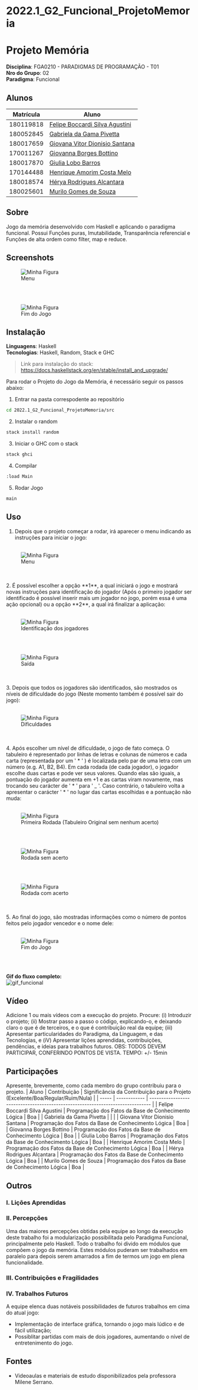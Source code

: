 # 2022.1_G2_Funcional_ProjetoMemoria
# Projeto Memória

**Disciplina**: FGA0210 - PARADIGMAS DE PROGRAMAÇÃO - T01 <br>
**Nro do Grupo**: 02<br>
**Paradigma**: Funcional<br>

## Alunos
|Matrícula | Aluno |
| -- | -- |
| 180119818 | [Felipe Boccardi Silva Agustini](http://github.com/fealps) | 
| 180052845 | [Gabriela da Gama Pivetta](http://github.com/gabrielapivetta) | 
| 180017659 | [Giovana Vitor Dionisio Santana](http://github.com/giovanadionisio) | 
| 170011267 | [Giovanna Borges Bottino](http://github.com/giovannabbottino) | 
| 180017870 | [Giulia Lobo Barros](http://github.com/Giuulob89) | 
| 170144488 | [Henrique Amorim Costa Melo](http://github.com/henriqueamorim20) | 
| 180018574 | [Hérya Rodrigues Alcantara](http://github.com/hryds) | 
| 180025601 | [Murilo Gomes de Souza](http://github.com/murilogds)	| 

## Sobre 
Jogo da memória desenvolvido com Haskell e aplicando o paradigma funcional. Possui Funções puras, Imutabilidade, Transparência referencial e Funções de alta ordem como  filter, map e reduce.

## Screenshots
<figure>
  <img src="./src/imagens/menu.png" alt="Minha Figura">
  <figcaption>Menu</figcaption>
</figure><br><br>
<figure>
  <img src="./src/imagens/fim_jogo.png" alt="Minha Figura">
  <figcaption>Fim do Jogo</figcaption>
</figure>

## Instalação 
**Linguagens**: Haskell<br>
**Tecnologias**: Haskell, Random, Stack e GHC<br>
> Link para instalação do stack: https://docs.haskellstack.org/en/stable/install_and_upgrade/

Para rodar o Projeto do Jogo da Memória, é necessário seguir os passos abaixo:

1. Entrar na pasta correspodente ao repositório
```sh
cd 2022.1_G2_Funcional_ProjetoMemoria/src
```
2. Instalar o random
```sh
stack install random
```
3. Iniciar o GHC com o stack
```sh
stack ghci
```
4. Compilar
```sh
:load Main
```
5. Rodar Jogo
```sh
main
```

## Uso 
1. Depois que o projeto começar a rodar, irá aparecer o menu indicando as instruções para iniciar o jogo:<br><br>
<figure>
  <img src="./src/imagens/menu.png" alt="Minha Figura">
  <figcaption>Menu</figcaption>
</figure><br><br>
2. É possível escolher a opção **1**, a qual iniciará o jogo e mostrará novas instruções para identificação do jogador (Após o primeiro jogador ser identificado é possível inserir mais um jogador no jogo, porém essa é uma ação opcional) ou a opção **2**, a qual irá finalizar a aplicação:<br><br>
<figure>
  <img src="./src/imagens/identificacao_jogadores.png" alt="Minha Figura">
  <figcaption>Identificação dos jogadores</figcaption>
</figure><br><br>
<figure>
  <img src="./src/imagens/saindo.png" alt="Minha Figura">
  <figcaption>Saída</figcaption>
</figure><br><br>
3. Depois que todos os jogadores são identificados, são mostrados os níveis de dificuldade do jogo (Neste momento também é possível sair do jogo):<br><br>
<figure>
  <img src="./src/imagens/niveis_dificuldade.png" alt="Minha Figura">
  <figcaption>Dificuldades</figcaption>
</figure><br><br>
4. Após escolher um nível de dificuldade, o jogo de fato começa. O tabuleiro é representado por linhas de letras e colunas de números e cada carta (representada por um ' * ' ) é localizada pelo par de uma letra com um número (e.g. A1, B2, B4). Em cada rodada (de cada jogador), o jogador escolhe duas cartas e pode ver seus valores. Quando elas são iguais, a pontuação do jogador aumenta em +1 e as cartas viram novamente, mas trocando seu carácter de ' * ' para ' _ '. Caso contrário, o tabuleiro volta a apresentar o carácter ' * ' no lugar das cartas escolhidas e a pontuação não muda:<br><br>
<figure>
  <img src="./src/imagens/primeira_rodada.png" alt="Minha Figura">
  <figcaption>Primeira Rodada (Tabuleiro Original sem nenhum acerto)</figcaption>
</figure><br><br>
<figure>
  <img src="./src/imagens/rodadas.png" alt="Minha Figura">
  <figcaption>Rodada sem acerto</figcaption>
</figure><br><br>
<figure>
  <img src="./src/imagens/acerto.png" alt="Minha Figura">
  <figcaption>Rodada com acerto</figcaption>
</figure><br><br>
5. Ao final do jogo, são mostradas informações como o número de pontos feitos pelo jogador vencedor e o nome dele:<br><br>
<figure>
  <img src="./src/imagens/fim_jogo.png" alt="Minha Figura">
  <figcaption>Fim do Jogo</figcaption>
</figure><br><br>

**Gif do fluxo completo:**<br>
![gif_funcional](https://user-images.githubusercontent.com/54070461/177043169-30a3b363-bae0-4d5c-ad74-b07ed9692bb9.gif)




## Vídeo
Adicione 1 ou mais vídeos com a execução do projeto.
Procure: 
(i) Introduzir o projeto;
(ii) Mostrar passo a passo o código, explicando-o, e deixando claro o que é de terceiros, e o que é contribuição real da equipe;
(iii) Apresentar particularidades do Paradigma, da Linguagem, e das Tecnologias, e
(iV) Apresentar lições aprendidas, contribuições, pendências, e ideias para trabalhos futuros.
OBS: TODOS DEVEM PARTICIPAR, CONFERINDO PONTOS DE VISTA.
TEMPO: +/- 15min

## Participações
Apresente, brevemente, como cada membro do grupo contribuiu para o projeto.
| Aluno | Contribuição | Significância da Contribuição para o Projeto (Excelente/Boa/Regular/Ruim/Nula) |
| ----- | ------------ | ------------------------------------------------------------------------------ |
| Felipe Boccardi Silva Agustini | Programação dos Fatos da Base de Conhecimento Lógica | Boa |
| Gabriela da Gama Pivetta |  |  |
| Giovana Vitor Dionisio Santana |  Programação dos Fatos da Base de Conhecimento Lógica | Boa |
| Giovanna Borges Bottino |  Programação dos Fatos da Base de Conhecimento Lógica | Boa |
| Giulia Lobo Barros |  Programação dos Fatos da Base de Conhecimento Lógica | Boa |
| Henrique Amorim Costa Melo |  Programação dos Fatos da Base de Conhecimento Lógica | Boa |
| Hérya Rodrigues Alcantara |  Programação dos Fatos da Base de Conhecimento Lógica | Boa |
| Murilo Gomes de Souza |  Programação dos Fatos da Base de Conhecimento Lógica | Boa |

## Outros 
### I. Lições Aprendidas

### II. Percepções
Uma das maiores percepções obtidas pela equipe ao longo da execução deste trabalho foi a modularização possibilitada pelo Paradigma Funcional, principalmente pelo Haskell. Todo o trabalho foi divido em módulos que compõem o jogo da memória. Estes módulos puderam ser trabalhados em paralelo para depois serem amarrados a fim de termos um jogo em plena funcionalidade. 

### III. Contribuições e Fragilidades

### IV. Trabalhos Futuros
A equipe elenca duas notáveis possibilidades de futuros trabalhos em cima do atual jogo:
  * Implementação de interface gráfica, tornando o jogo mais lúdico e de fácil utilização;
  * Possiblitar partidas com mais de dois jogadores, aumentando o nível de entretenimento do jogo. 

## Fontes
- Videoaulas e materiais de estudo disponibilizados pela professora Milene Serrano.
